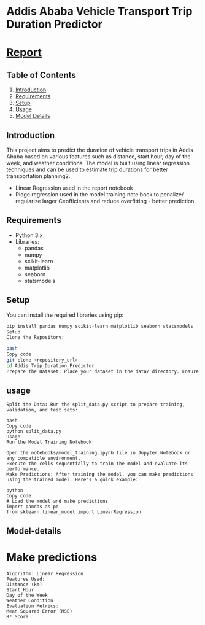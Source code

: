 
# Addis Ababa Vehicle Transport Trip Duration Predictor
# [Report](https://github.com/sofc-T/AAVehicleTransportDurationEstimate/blob/main/reports/model_verfication.ipynb)
## Table of Contents
1. [Introduction](#introduction)
2. [Requirements](#requirements)
3. [Setup](#setup)
4. [Usage](#usage)
5. [Model Details](#model-details)

## Introduction
This project aims to predict the duration of vehicle transport trips in Addis Ababa based on various features such as distance, start hour, day of the week, and weather conditions. The model is built using linear regression techniques and can be used to estimate trip durations for better transportation planning2.

- Linear Regression used in the report notebook
- Ridge regression used in the model training note book to penalize/ regularize larger Ceofficients and reduce overfitting - better prediction.

## Requirements
- Python 3.x
- Libraries:
  - pandas
  - numpy
  - scikit-learn
  - matplotlib
  - seaborn
  - statsmodels


## Setup
You can install the required libraries using pip:
```bash
pip install pandas numpy scikit-learn matplotlib seaborn statsmodels
Setup
Clone the Repository:

bash
Copy code
git clone <repository_url>
cd Addis_Trip_Duration_Predictor
Prepare the Dataset: Place your dataset in the data/ directory. Ensure it's in the CSV format and named processed_data.csv.
```

## usage
```
Split the Data: Run the split_data.py script to prepare training, validation, and test sets:

bash
Copy code
python split_data.py
Usage
Run the Model Training Notebook:

Open the notebooks/model_training.ipynb file in Jupyter Notebook or any compatible environment.
Execute the cells sequentially to train the model and evaluate its performance.
Make Predictions: After training the model, you can make predictions using the trained model. Here's a quick example:

python
Copy code
# Load the model and make predictions
import pandas as pd
from sklearn.linear_model import LinearRegression
```

## Model-details

# Make predictions

```
Algorithm: Linear Regression
Features Used:
Distance (km)
Start Hour
Day of the Week
Weather Condition
Evaluation Metrics:
Mean Squared Error (MSE)
R² Score
```
